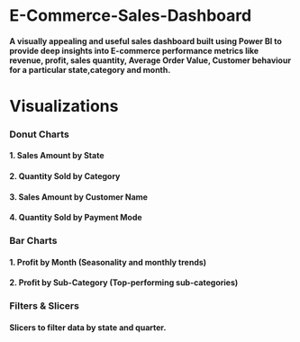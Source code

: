 #                                                           E-Commerce-Sales-Dashboard
#### A visually appealing and useful sales dashboard built using Power BI to provide deep insights into E-commerce performance metrics like revenue, profit, sales quantity, Average Order Value, Customer behaviour for a particular state,category and month.
# Visualizations
### Donut Charts

#### 1. Sales Amount by State

#### 2. Quantity Sold by Category

#### 3. Sales Amount by Customer Name

#### 4. Quantity Sold by Payment Mode

### Bar Charts

#### 1. Profit by Month (Seasonality and monthly trends)

#### 2. Profit by Sub-Category (Top-performing sub-categories)

### Filters & Slicers

#### Slicers to filter data by state and quarter.
